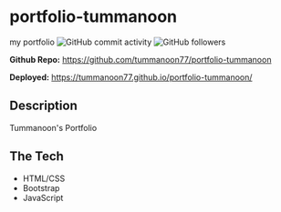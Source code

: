 # portfolio-tummanoon
my portfolio
![GitHub commit activity](https://img.shields.io/github/commit-activity/m/tummanoon77/portfolio-tummanoon)
![GitHub followers](https://img.shields.io/github/followers/tummanoon77?label=Follow%20Tummanoon&style=social)

**Github Repo:**
https://github.com/tummanoon77/portfolio-tummanoon

**Deployed:**
https://tummanoon77.github.io/portfolio-tummanoon/

## Description

Tummanoon's Portfolio
 

## The Tech
* HTML/CSS
* Bootstrap
* JavaScript